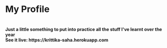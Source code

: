 <h1> My Profile <h1>

<h4>Just a little something to put into practice all the stuff I've learnt over the year<br>
See it live: https://krittika-saha.herokuapp.com</h4>
